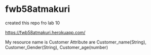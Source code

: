 # fwb58atmakuri

created this repo fro lab 10

<https://fwb58atmakuri.herokuapp.com/>

My resource name is Customer
Attribute are  Customer_name(String), Customer_Gender(String), Customer_age(number)
